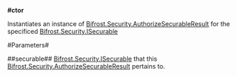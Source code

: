 **#ctor**

Instantiates an instance of [Bifrost.Security.AuthorizeSecurableResult](Bifrost.Security.AuthorizeSecurableResult) for the specificed [Bifrost.Security.ISecurable](Bifrost.Security.ISecurable)

#Parameters#


##securable##
[Bifrost.Security.ISecurable](Bifrost.Security.ISecurable) that this [Bifrost.Security.AuthorizeSecurableResult](Bifrost.Security.AuthorizeSecurableResult) pertains to.
